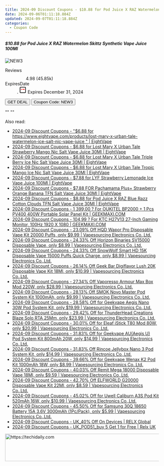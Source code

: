 ```yaml
---
title: 2024-09 Discount Coupons - $10.88 for Pod Juice X RAZ Watermelon Skittz Synthetic Vape Juice 100Ml | EightVape
date: 2024-09-06T01:11:18.884Z
updated: 2024-09-07T01:11:18.884Z
categories:
  - Coupon Code
---
```



<div class="max-w-4xl mx-auto grid grid-cols-1 lg:max-w-5xl lg:gap-x-20 lg:grid-cols-2">
  <div class="relative p-3 col-start-1 row-start-1 flex flex-col-reverse rounded-lg bg-gradient-to-t from-black/75 via-black/0 sm:bg-none sm:row-start-2 sm:p-0 lg:row-start-1">
    <h5 class="mt-1 text-lg font-semibold text-white sm:text-slate-900 md:text-2xl dark:sm:text-white">$10.88 for Pod Juice X RAZ Watermelon Skittz Synthetic Vape Juice 100Ml</h5>
  </div>
  
  <div class="col-start-1 col-end-3 row-start-1 grid gap-4 sm:mb-6 sm:grid-cols-4 lg:col-start-2 lg:row-span-6 lg:row-end-6 lg:mb-0 lg:gap-6">
      <img src="&quot;&quot;" onClick="javascript:window.open(decodeURIComponent('%22https%3A%2F%2Fwww.shareasale.com%2Fu.cfm%3Fd%3D1201864%26m%3D59344%26u%3D4338022%22'), '_blank');void(0);" alt="NEW3" class="h-60 w-full rounded-lg object-cover sm:col-span-2 sm:h-52 lg:col-span-full" loading="lazy" />
    
  </div>
  <dl class="row-start-2 mt-4 flex items-center text-xs font-medium sm:row-start-3 sm:mt-1 md:mt-2.5 lg:row-start-2">
    <dt class="sr-only">Reviews</dt>
    <dd class="flex items-center text-indigo-600 dark:text-indigo-400">
      <svg width="24" height="24" fill="none" aria-hidden="true" class="mr-1 stroke-current dark:stroke-indigo-500">
        <path d="m12 5 2 5h5l-4 4 2.103 5L12 16l-5.103 3L9 14l-4-4h5l2-5Z" stroke-width="2" stroke-linecap="round" stroke-linejoin="round" />
      </svg>
      <span>4.98 <span class="font-normal text-slate-400">(45.85k)</span></span>
    </dd>
    <dt class="sr-only">ExpiresDate</dt>
    <dd class="flex items-center">
      <svg width="2" height="2" aria-hidden="true" fill="currentColor" class="mx-3 text-slate-300">
        <circle cx="1" cy="1" r="1" />
      </svg>
      <svg width="24" height="24" viewBox="0 0 24 24" fill="none" stroke="currentColor" stroke-width="2">
        <rect x="3" y="3" width="18" height="18" rx="2" fill="#fff" />
        <path d="M6 10L18 10" stroke="red" stroke-width="2" fill="none" />
        <path d="M10 6L10 18" stroke="#fff" stroke-width="2" fill="none" />
      </svg>
      Expires December 31, 2024    </dd>
  </dl>
  <div class="col-start-1 row-start-3 mt-4 self-center sm:col-start-2 sm:row-span-2 sm:row-start-2 sm:mt-0 lg:col-start-1 lg:row-start-3 lg:row-end-4 lg:mt-6">
    <button type="button" onClick="javascript:window.open(decodeURIComponent('%22https%3A%2F%2Fwww.shareasale.com%2Fu.cfm%3Fd%3D1201864%26m%3D59344%26u%3D4338022%22'), '_blank');void(0);" class="rounded-lg bg-red-600 px-3 py-2 text-sm font-medium leading-6 text-white">GET DEAL</button>
    <button type="button" onClick="javascript:window.open(decodeURIComponent('%22https%3A%2F%2Fwww.shareasale.com%2Fu.cfm%3Fd%3D1201864%26m%3D59344%26u%3D4338022%22'), '_blank');void(0);" class="border-dashed border-2 border-indigo-600 bg-green-100 text-sm leading-6 font-medium py-2 px-3 rounded-lg">Coupon Code: NEW3</button>
  </div>
  <p class="col-start-1 mt-4 text-sm leading-6 sm:col-span-2 lg:col-span-1 lg:row-start-4 lg:mt-6 dark:text-slate-400">
    "" 
""  </p>
</div>
<span class="atpl-alsoreadstyle">Also read:</span>
<div><ul>
<li><a href="https://coupons.techidaily.com/coupon-1226648-share-59344-sale/"><u>2024-09 Discount Coupons - "$6.88 for https://www.eightvape.com/products/lost-mary-x-urban-tale-watermelon-ice-salt-nic-vape-juice " | EightVape</u></a></li>
<li><a href="https://coupons.techidaily.com/coupon-1226651-share-59344-sale/"><u>2024-09 Discount Coupons - $6.88 for Lost Mary X Urban Tale Strawberry Mango Nic Salt Vape Juice 30Ml | EightVape</u></a></li>
<li><a href="https://coupons.techidaily.com/coupon-1226650-share-59344-sale/"><u>2024-09 Discount Coupons - $6.88 for Lost Mary X Urban Tale Triple Berry Ice Nic Salt Vape Juice 30Ml | EightVape</u></a></li>
<li><a href="https://coupons.techidaily.com/coupon-1226649-share-59344-sale/"><u>2024-09 Discount Coupons - $6.88 for Lost Mary X Urban Tale Tropic Mango Ice Nic Salt Vape Juice 30Ml | EightVape</u></a></li>
<li><a href="https://coupons.techidaily.com/coupon-1226646-share-59344-sale/"><u>2024-09 Discount Coupons - $7.88 for LYF Strawberry Lemonade Ice Vape Juice 100Ml | EightVape</u></a></li>
<li><a href="https://coupons.techidaily.com/coupon-1226652-share-59344-sale/"><u>2024-09 Discount Coupons - $7.88 FOR Pachamama Plus+ Strawberry Orange Banana TFN Salt Vape Juice 30Ml | EightVape</u></a></li>
<li><a href="https://coupons.techidaily.com/coupon-1226647-share-59344-sale/"><u>2024-09 Discount Coupons - $8.88 for Pod Juice X RAZ Blue Razz Cotton Clouds TFN Salt Vape Juice 30Ml | EightVape</u></a></li>
<li><a href="https://coupons.techidaily.com/coupon-1056108-share-77450-sale/"><u>2024-09 Discount Coupons - 1 399,00 ? For OUKITEL BP2000 + 1 Pcs PV400 400W Portable Solar Panel Kit | GEEKMAXI.COM</u></a></li>
<li><a href="https://coupons.techidaily.com/coupon-1077302-share-77450-sale/"><u>2024-09 Discount Coupons - 104,99 ? For KTC H27V13 27-Inch Gaming Monitor, 100Hz 1920 X 1080 | GEEKMAXI.COM</u></a></li>
<li><a href="https://coupons.techidaily.com/coupon-1102163-share-90958-sale/"><u>2024-09 Discount Coupons - 23.09% Off HQD Wapor Pro Disposable Vape Kit 20000 Puffs, only $9.99 | Vapesourcing Electronics Co.,Ltd.</u></a></li>
<li><a href="https://coupons.techidaily.com/coupon-1067068-share-90958-sale/"><u>2024-09 Discount Coupons - 24.33% Off Horizon Binaries SV15000 Disposable Vape, only $8.99 | Vapesourcing Electronics Co.,Ltd.</u></a></li>
<li><a href="https://coupons.techidaily.com/coupon-1086350-share-90958-sale/"><u>2024-09 Discount Coupons - 24.33% Off SnowWolf Smart HD 15K Disposable Vape 15000 Puffs Quick Charge, only $8.99 | Vapesourcing Electronics Co.,Ltd.</u></a></li>
<li><a href="https://coupons.techidaily.com/coupon-1100387-share-90958-sale/"><u>2024-09 Discount Coupons - 26.14% Off Geek Bar Digiflavor Lush 20K Disposable Vape Kit 18Ml, only $10.99 | Vapesourcing Electronics Co.,Ltd.</u></a></li>
<li><a href="https://coupons.techidaily.com/coupon-1058127-share-90958-sale/"><u>2024-09 Discount Coupons - 27.34% Off Vaporesso Armour Max Box Mod 220W, only $28.99 | Vapesourcing Electronics Co.,Ltd.</u></a></li>
<li><a href="https://coupons.techidaily.com/coupon-1058966-share-90958-sale/"><u>2024-09 Discount Coupons - 28.13% Off SMOK Novo Master Pod System Kit 1000mAh, only $9.99 | Vapesourcing Electronics Co.,Ltd.</u></a></li>
<li><a href="https://coupons.techidaily.com/coupon-794857-share-90958-sale/"><u>2024-09 Discount Coupons - 28.58% Off for Geekvape Aegis Nano 30W Pod System Kit, only $19.99 | Vapesourcing Electronics Co.,Ltd.</u></a></li>
<li><a href="https://coupons.techidaily.com/coupon-1006283-share-90958-sale/"><u>2024-09 Discount Coupons - 29.42% Off for ThunderHead Creations Blaze Solo RTA 25Mm, only $23.99 | Vapesourcing Electronics Co.,Ltd.</u></a></li>
<li><a href="https://coupons.techidaily.com/coupon-807698-share-90958-sale/"><u>2024-09 Discount Coupons - 30.01% Off for Eleaf iStick T80 Mod 80W, only $20.99 | Vapesourcing Electronics Co.,Ltd.</u></a></li>
<li><a href="https://coupons.techidaily.com/coupon-943112-share-90958-sale/"><u>2024-09 Discount Coupons - 31.83% Off for Geekvape AU(Aegis U) Pod System Kit 800mAh 20W, only $14.99 | Vapesourcing Electronics Co.,Ltd.</u></a></li>
<li><a href="https://coupons.techidaily.com/coupon-1068463-share-90958-sale/"><u>2024-09 Discount Coupons - 31.83% Off Rincoe Jellybox Nano 3 Pod System Kit, only $14.99 | Vapesourcing Electronics Co.,Ltd.</u></a></li>
<li><a href="https://coupons.techidaily.com/coupon-1021176-share-90958-sale/"><u>2024-09 Discount Coupons - 39.66% Off for Geekvape Wenax K2 Pod Kit 1000mAh 18W, only $8.99 | Vapesourcing Electronics Co.,Ltd.</u></a></li>
<li><a href="https://coupons.techidaily.com/coupon-1116901-share-90958-sale/"><u>2024-09 Discount Coupons - 40.03% Off Remit Mega 18000 Disposable Vape 18Ml, only $9.59 | Vapesourcing Electronics Co.,Ltd.</u></a></li>
<li><a href="https://coupons.techidaily.com/coupon-1108208-share-90958-sale/"><u>2024-09 Discount Coupons - 42.70% Off ELFWORLD G20000 Disposable Vape Kit 22Ml, only $8.59 | Vapesourcing Electronics Co.,Ltd.</u></a></li>
<li><a href="https://coupons.techidaily.com/coupon-1029700-share-90958-sale/"><u>2024-09 Discount Coupons - 45.02% Off for Uwell Caliburn A3S Pod Kit 520mAh 16W, only $10.99 | Vapesourcing Electronics Co.,Ltd.</u></a></li>
<li><a href="https://coupons.techidaily.com/coupon-898502-share-90958-sale/"><u>2024-09 Discount Coupons - 45.50% Off for Samsung 30Q 18650 Battery 15A 3.6V 3000mAh (1Pc/Pack), only $5.99 | Vapesourcing Electronics Co.,Ltd.</u></a></li>
<li><a href="https://coupons.techidaily.com/coupon-1107188-share-92020-sale/"><u>2024-09 Discount Coupons - UK_40% Off On Devices | RELX Global</u></a></li>
<li><a href="https://coupons.techidaily.com/coupon-1226329-share-92020-sale/"><u>2024-09 Discount Coupons - UK_POD51_buy 5 Get 1 for Free | Relx UK</u></a></li>
</ul></div>

<ins class="adsbygoogle"
      style="display:block"
      data-ad-client="ca-pub-7571918770474297"
      data-ad-slot="8358498916"
      data-ad-format="auto"
      data-full-width-responsive="true"></ins>
<!-- affiliate ads begin -->
<a href="https://appsumo.8odi.net/c/5597632/2118323/7443" target="_top" id="2118323">
  <img src="//a.impactradius-go.com/display-ad/7443-2118323" border="0" alt="https://techidaily.com" width="728" height="90"/>
</a>
<img height="0" width="0" src="https://appsumo.8odi.net/i/5597632/2118323/7443" style="position:absolute;visibility:hidden;" border="0" />
<!-- affiliate ads end -->